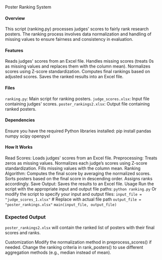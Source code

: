 Poster Ranking System

#### Overview

This script (ranking.py) processes judges' scores to fairly rank research posters. The ranking process involves data normalization and handling of missing values to ensure fairness and consistency in evaluation.

#### Features

Reads judges' scores from an Excel file.
Handles missing scores (treats 0s as missing values and replaces them with the column mean).
Normalizes scores using Z-score standardization.
Computes final rankings based on adjusted scores.
Saves the ranked results into an Excel file.

#### Files

`ranking.py`: Main script for ranking posters.
`judge_scores.xlsx`: Input file containing judges' scores.
`poster_rankings2.xlsx`: Output file containing ranked posters.

#### Dependencies

Ensure you have the required Python libraries installed:
pip install pandas numpy scipy openpyxl

#### How It Works
Read Scores: Loads judges' scores from an Excel file.
Preprocessing:
Treats zeros as missing values.
Normalizes each judge’s scores using Z-score standardization.
Fills missing values with the column mean.
Ranking Algorithm:
Computes the final score by averaging the normalized scores.
Sorts posters based on the final score in descending order.
Assigns ranks accordingly.
Save Output: Saves the results to an Excel file.
Usage
Run the script with the appropriate input and output file paths:
`python ranking.py`
Or modify the script to specify your input and output files:
`input_file = "judge_scores_1.xlsx"`  # Replace with actual file path
`output_file = "poster_rankings.xlsx"`
`main(input_file, output_file)`

### Expected Output
`poster_rankings2.xlsx` will contain the ranked list of posters with their final scores and ranks.

Customization
Modify the normalization method in preprocess_scores() if needed.
Change the ranking criteria in rank_posters() to use different aggregation methods (e.g., median instead of mean).

